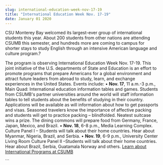 ```yaml
---
slug: international-education-week-nov-17-19
title: "International Education Week Nov. 17-19"
date: January 01 2020
---
```


 
<p>
  CSU Monterey Bay welcomed its largest-ever group of international students
  this year. About 200 students from other nations are attending CSUMB this
  semester, and hundreds more are coming to campus for shorter stays to study
  English through an intensive American language and culture program.?
</p>
<p>
  The program is observing International Education Week Nov. 17-19. This joint
  initiative of the U.S. departments of State and Education is an effort to
  promote programs that prepare Americans for a global environment and attract
  future leaders from abroad to study, learn, and exchange experiences in the
  United States. Events include: • <strong>Nov. 17</strong>, 11 a.m.-3 p.m.,
  Main Quad: International education information tables and games. Students from
  CSUMB's partner universities around the world will staff information tables to
  tell students about the benefits of studying in their country. Applications
  will be available as will information about how to get passports and visas.
  Seasoned travelers know the importance of affective packing and students will
  get to practice packing – blindfolded. Neatest suitcase wins a prize. The
  dining commons will prepare food from Germany, France, Japan, Mexico, and
  Brazil. • <strong>Nov. 18</strong>, 6-8 p.m., Media Learning Complex. Culture
  Panel I – Students will talk about their home countries. Hear about Myanmar,
  Nigeria, Brazil, and Serbia. • <strong>Nov. 19</strong>, 6-9 p.m., University
  Center Living Room Culture Panel II –Students will talk about their home
  countries. Hear about Brazil, Serbia, Guatamala Norway and others.
  <a href="https://international.csumb.edu"
    >Learn about International Programs at CSUMB</a
  >
</p>
```
